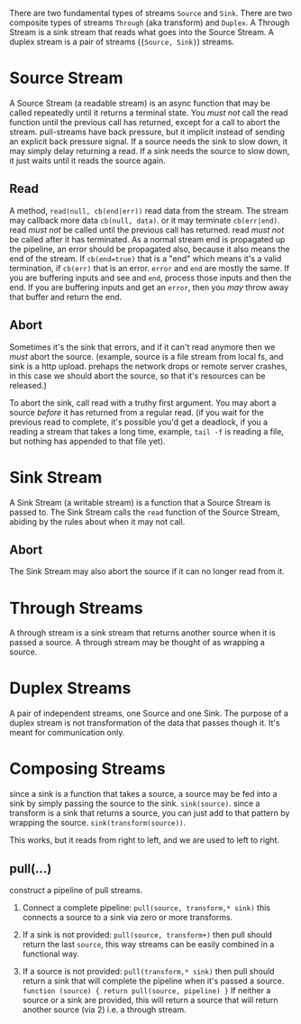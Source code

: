 There are two fundamental types of streams `Source` and `Sink`. There are two composite types of streams `Through` (aka transform) and `Duplex`. A Through Stream is a sink stream that reads what goes into the Source Stream. A duplex stream is a pair of streams (`{Source, Sink}`) streams.

# Source Stream

A Source Stream (a readable stream) is an async function that may be called repeatedly until it returns a terminal state.
You _must not_ call the read function until the previous call has returned, except for a call to abort the stream.
pull-streams have back pressure, but it implicit instead of sending an explicit back pressure signal. If a source
needs the sink to slow down, it may simply delay returning a read. If a sink needs the source to slow down,
it just waits until it reads the source again.

## Read

A method, `read(null, cb(end|err))` read data from the stream. The stream may callback more data `cb(null, data)`. or it may terminate `cb(err|end)`.
read *must not* be called until the previous call has returned. read *must not* be called after it has terminated.
As a normal stream end is propagated up the pipeline, an error should be propagated also, because it also means the end of the stream.
If `cb(end=true)` that is a "end" which means it's a valid termination, if `cb(err)` that is an error.
`error` and `end` are mostly the same. If you are buffering inputs and see and `end`, process those inputs and then the end.
If you are buffering inputs and get an `error`, then you _may_ throw away that buffer and return the end.

## Abort
Sometimes it's the sink that errors, and if it can't read anymore then we _must_ abort the source. (example, source is a file stream from local fs, and sink is a http upload. prehaps the network drops or remote server crashes, in this case we should abort the source, so that it's resources can be released.)

To abort the sink, call read with a truthy first argument. You may abort a source _before_ it has returned from a regular read. (if you wait for the previous read to complete, it's possible you'd get a deadlock, if you a reading a stream that takes a long time, example, `tail -f` is reading a file, but nothing has appended to that file yet).

# Sink Stream

A Sink Stream (a writable stream) is a function that a Source Stream is passed to. The Sink Stream calls the `read` function of the Source Stream, abiding by the rules about when it may not call. 

## Abort
The Sink Stream may also abort the source if it can no longer read from it.

# Through Streams

A through stream is a sink stream that returns another source when it is passed a source.
A through stream may be thought of as wrapping a source.

# Duplex Streams

A pair of independent streams, one Source and one Sink. The purpose of a duplex stream is not transformation of the data that passes though it. It's meant for communication only.


# Composing Streams

since a sink is a function that takes a source, a source may be fed into a sink by simply passing the source to the sink.
`sink(source)`. since a transform is a sink that returns a source, you can just add to that pattern by wrapping the source.
`sink(transform(source))`.

This works, but it reads from right to left, and we are used to left to right.

## pull(...)

construct a pipeline of pull streams.

1. Connect a complete pipeline: `pull(source, transform,* sink)` this connects a source to a sink via zero or more transforms.

2. If a sink is not provided: `pull(source, transform+)` then pull should return the last `source`,
this way streams can be easily combined in a functional way.

3. If a source is not provided: `pull(transform,* sink)` then pull should return a sink that will complete the pipeline when
it's passed a source. `function (source) { return pull(source, pipeline) }`
If neither a source or a sink are provided, this will return a source that will return another source (via 2) i.e. a through stream.
